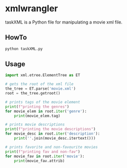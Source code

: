 # xmlwrangler

taskXML is a Python file for manipulating a movie xml file.

## HowTo

```bash
python taskXML.py
```

## Usage

```python
import xml.etree.ElementTree as ET

# gets the root of the xml file
the_tree = ET.parse('movie.xml')
root = the_tree.getroot()

# prints tags of the movie element
print(f"printing the genres")
for movie_elem in root.iter('genre'):
    print(movie_elem.tag)

# prints movie descriptions
print(f"printing the movie descriptions")
for movie_desc in root.iter('description'):
    print(''.join(movie_desc.itertext()))

# prints favorite and non-favourite movies
print(f"printing fav and non-fav")
for movie_fav in root.iter('movie'):
    print(movie_fav.attrib)
```